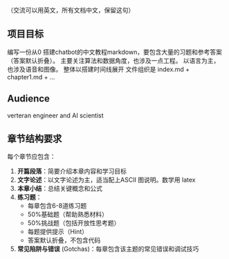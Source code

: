 （交流可以用英文，所有文档中文，保留这句）

## 项目目标
编写一份从0 搭建chatbot的中文教程markdown，要包含大量的习题和参考答案（答案默认折叠）。
主要关注算法和数据角度，也涉及一点工程。
以语言为主，也涉及语音和图像。
整体以搭建时间线展开
文件组织是 index.md + chapter1.md + ...

## Audience
verteran engineer and AI scientist

## 章节结构要求
每个章节应包含：
1. **开篇段落**：简要介绍本章内容和学习目标
2. **文字论述**：以文字论述为主，适当配上ASCII 图说明。数学用 latex
3. **本章小结**：总结关键概念和公式
4. **练习题**：
   - 每章包含6-8道练习题
   - 50%基础题（帮助熟悉材料）
   - 50%挑战题（包括开放性思考题）
   - 每题提供提示（Hint）
   - 答案默认折叠，不包含代码
5. **常见陷阱与错误** (Gotchas)：每章包含该主题的常见错误和调试技巧
